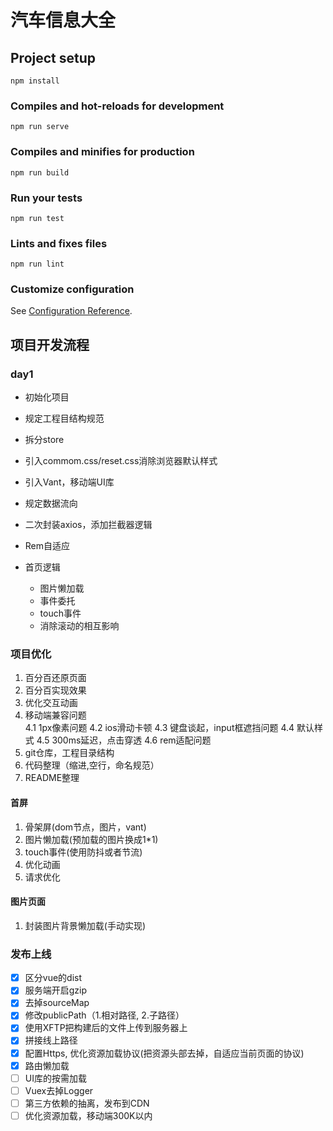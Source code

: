 # 汽车信息大全

## Project setup
```
npm install
```

### Compiles and hot-reloads for development
```
npm run serve
```

### Compiles and minifies for production
```
npm run build
```

### Run your tests
```
npm run test
```

### Lints and fixes files
```
npm run lint
```

### Customize configuration
See [Configuration Reference](https://cli.vuejs.org/config/).

## 项目开发流程

### day1
- 初始化项目
- 规定工程目结构规范
- 拆分store
- 引入commom.css/reset.css消除浏览器默认样式
- 引入Vant，移动端UI库
- 规定数据流向
- 二次封装axios，添加拦截器逻辑
- Rem自适应

- 首页逻辑
  - 图片懒加载
  - 事件委托
  - touch事件
  - 消除滚动的相互影响

### 项目优化
1. 百分百还原页面
2. 百分百实现效果
3. 优化交互动画
4. 移动端兼容问题  
    4.1 1px像素问题
    4.2 ios滑动卡顿
    4.3 键盘谈起，input框遮挡问题
    4.4 默认样式
    4.5 300ms延迟，点击穿透
    4.6 rem适配问题
5. git仓库，工程目录结构
6. 代码整理（缩进,空行，命名规范）
7. README整理


#### 首屏
1. 骨架屏(dom节点，图片，vant)
2. 图片懒加载(预加载的图片换成1*1)
3. touch事件(使用防抖或者节流)
4. 优化动画
5. 请求优化


#### 图片页面
1. 封装图片背景懒加载(手动实现)


### 发布上线
- [x] 区分vue的dist
- [x] 服务端开启gzip
- [x] 去掉sourceMap
- [x] 修改publicPath（1.相对路径, 2.子路径）
- [x] 使用XFTP把构建后的文件上传到服务器上
- [x] 拼接线上路径
- [x] 配置Https, 优化资源加载协议(把资源头部去掉，自适应当前页面的协议)
- [x] 路由懒加载
- [ ] UI库的按需加载
- [ ] Vuex去掉Logger
- [ ] 第三方依赖的抽离，发布到CDN
- [ ] 优化资源加载，移动端300K以内